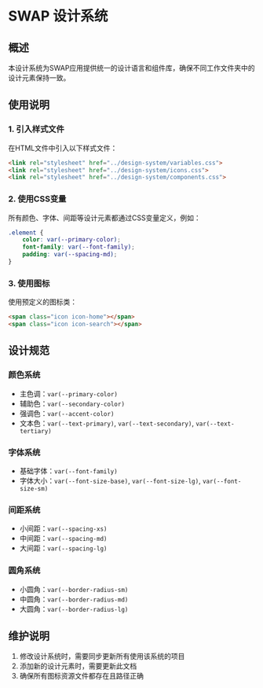# SWAP 设计系统

## 概述
本设计系统为SWAP应用提供统一的设计语言和组件库，确保不同工作文件夹中的设计元素保持一致。

## 使用说明

### 1. 引入样式文件
在HTML文件中引入以下样式文件：
```html
<link rel="stylesheet" href="../design-system/variables.css">
<link rel="stylesheet" href="../design-system/icons.css">
<link rel="stylesheet" href="../design-system/components.css">
```

### 2. 使用CSS变量
所有颜色、字体、间距等设计元素都通过CSS变量定义，例如：
```css
.element {
    color: var(--primary-color);
    font-family: var(--font-family);
    padding: var(--spacing-md);
}
```

### 3. 使用图标
使用预定义的图标类：
```html
<span class="icon icon-home"></span>
<span class="icon icon-search"></span>
```

## 设计规范

### 颜色系统
- 主色调：`var(--primary-color)`
- 辅助色：`var(--secondary-color)`
- 强调色：`var(--accent-color)`
- 文本色：`var(--text-primary)`, `var(--text-secondary)`, `var(--text-tertiary)`

### 字体系统
- 基础字体：`var(--font-family)`
- 字体大小：`var(--font-size-base)`, `var(--font-size-lg)`, `var(--font-size-sm)`

### 间距系统
- 小间距：`var(--spacing-xs)`
- 中间距：`var(--spacing-md)`
- 大间距：`var(--spacing-lg)`

### 圆角系统
- 小圆角：`var(--border-radius-sm)`
- 中圆角：`var(--border-radius-md)`
- 大圆角：`var(--border-radius-lg)`

## 维护说明
1. 修改设计系统时，需要同步更新所有使用该系统的项目
2. 添加新的设计元素时，需要更新此文档
3. 确保所有图标资源文件都存在且路径正确 